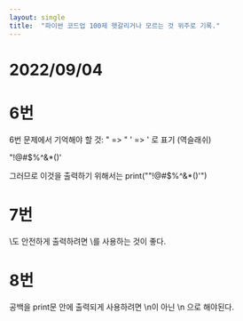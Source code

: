 ```yaml
---
layout: single
title:  "파이썬 코드업 100제 헷갈리거나 모르는 것 위주로 기록."
---
```


# 2022/09/04

# 6번

6번 문제에서 기억해야 할 것: " => \" ' => \' 로 표기 (역슬래쉬)

"!@#$%^&*()'

그러므로 이것을 출력하기 위해서는 print("\"!@#$%^&*()\'")


# 7번

\도 안전하게 출력하려면 \\를 사용하는 것이 좋다.

# 8번

공백을 print문 안에 출력되게 사용하려면 \n이 아닌 \\n 으로 해야된다.




